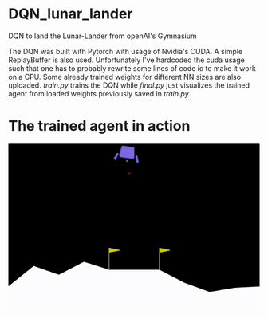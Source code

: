 # DQN_lunar_lander
DQN to land the Lunar-Lander from openAI's Gymnasium

The DQN was built with Pytorch with usage of Nvidia's CUDA.
A simple ReplayBuffer is also used.
Unfortunately I've hardcoded the cuda usage such that one has to probably rewrite some lines of code io to make it work on a CPU.
Some already trained weights for different NN sizes are also uploaded. 
_train.py_ trains the DQN while _final.py_ just visualizes the trained agent from loaded weights previously saved in _train.py_.

# The trained agent in action
![](https://github.com/cinkazama/DQN_lunar_lander/blob/main/output.gif)
